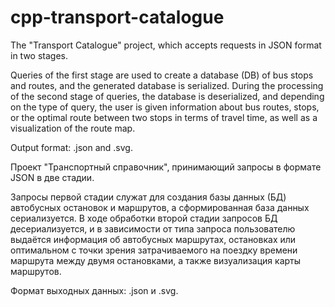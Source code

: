 # cpp-transport-catalogue
The "Transport Catalogue" project, which accepts requests in JSON format in two stages. 

Queries of the first stage are used to create a database (DB) of bus stops and routes, and the generated database is serialized. During the processing of the second stage of queries, the database is deserialized, and depending on the type of query, the user is given information about bus routes, stops, or the optimal route between two stops in terms of travel time, as well as a visualization of the route map. 

Output format: .json and .svg.

Проект "Транспортный справочник", принимающий запросы в формате JSON в две стадии. 

Запросы первой стадии служат для создания базы данных (БД) автобусных остановок и маршрутов, а сформированная база данных сериализуется. В ходе обработки второй стадии запросов БД десериализуется, и в зависимости от типа запроса пользователю выдаётся информация об автобусных маршрутах, остановках или оптимальном с точки зрения затрачиваемого на поездку времени маршрута между двумя остановками, а также визуализация карты маршрутов. 

Формат выходных данных: .json и .svg.
